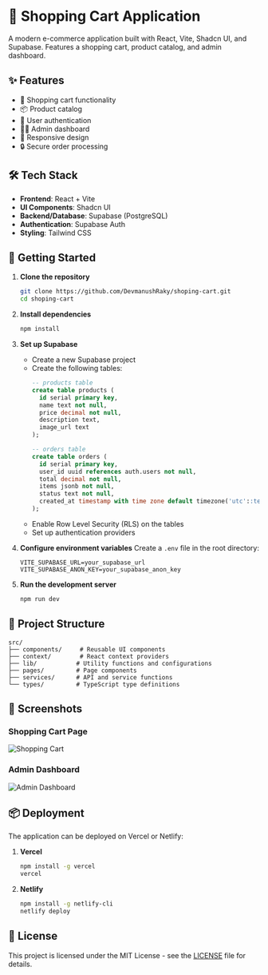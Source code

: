 # 🚀 Shopping Cart Application

A modern e-commerce application built with React, Vite, Shadcn UI, and Supabase. Features a shopping cart, product catalog, and admin dashboard.

## ✨ Features

- 🛒 Shopping cart functionality
- 📦 Product catalog
- 👤 User authentication
- 👨‍💼 Admin dashboard
- 📱 Responsive design
- 🔒 Secure order processing

## 🛠️ Tech Stack

- **Frontend**: React + Vite
- **UI Components**: Shadcn UI
- **Backend/Database**: Supabase (PostgreSQL)
- **Authentication**: Supabase Auth
- **Styling**: Tailwind CSS

## 🚀 Getting Started

1. **Clone the repository**
   ```bash
   git clone https://github.com/DevmanushRaky/shoping-cart.git
   cd shoping-cart
   ```

2. **Install dependencies**
   ```bash
   npm install
   ```

3. **Set up Supabase**
   - Create a new Supabase project
   - Create the following tables:
     ```sql
     -- products table
     create table products (
       id serial primary key,
       name text not null,
       price decimal not null,
       description text,
       image_url text
     );

     -- orders table
     create table orders (
       id serial primary key,
       user_id uuid references auth.users not null,
       total decimal not null,
       items jsonb not null,
       status text not null,
       created_at timestamp with time zone default timezone('utc'::text, now())
     );
     ```
   - Enable Row Level Security (RLS) on the tables
   - Set up authentication providers

4. **Configure environment variables**
   Create a `.env` file in the root directory:
   ```env
   VITE_SUPABASE_URL=your_supabase_url
   VITE_SUPABASE_ANON_KEY=your_supabase_anon_key
   ```

5. **Run the development server**
   ```bash
   npm run dev
   ```

## 📁 Project Structure

```
src/
├── components/     # Reusable UI components
├── context/        # React context providers
├── lib/           # Utility functions and configurations
├── pages/         # Page components
├── services/      # API and service functions
└── types/         # TypeScript type definitions
```

## 📸 Screenshots

### Shopping Cart Page
![Shopping Cart](screenshots/shopping-cart.png)

### Admin Dashboard
![Admin Dashboard](screenshots/admin-dashboard.png)

## 📦 Deployment

The application can be deployed on Vercel or Netlify:

1. **Vercel**
   ```bash
   npm install -g vercel
   vercel
   ```

2. **Netlify**
   ```bash
   npm install -g netlify-cli
   netlify deploy
   ```

## 📝 License

This project is licensed under the MIT License - see the [LICENSE](LICENSE) file for details.